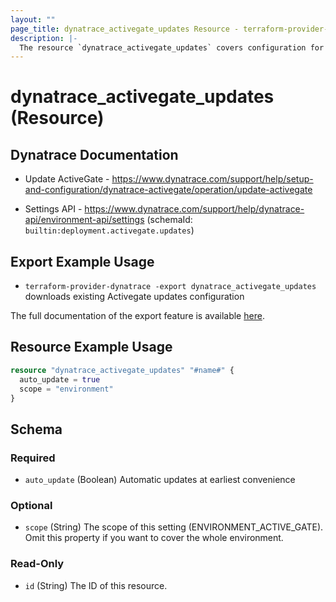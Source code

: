 ```yaml
---
layout: ""
page_title: dynatrace_activegate_updates Resource - terraform-provider-dynatrace"
description: |-
  The resource `dynatrace_activegate_updates` covers configuration for ActiveGate updates
---
```


# dynatrace_activegate_updates (Resource)

## Dynatrace Documentation

- Update ActiveGate - https://www.dynatrace.com/support/help/setup-and-configuration/dynatrace-activegate/operation/update-activegate

- Settings API - https://www.dynatrace.com/support/help/dynatrace-api/environment-api/settings (schemaId: `builtin:deployment.activegate.updates`)

## Export Example Usage

- `terraform-provider-dynatrace -export dynatrace_activegate_updates` downloads existing Activegate updates configuration

The full documentation of the export feature is available [here](https://registry.terraform.io/providers/dynatrace-oss/dynatrace/latest/docs/guides/export-v2).

## Resource Example Usage

```terraform
resource "dynatrace_activegate_updates" "#name#" {
  auto_update = true
  scope = "environment"
}
```

<!-- schema generated by tfplugindocs -->
## Schema

### Required

- `auto_update` (Boolean) Automatic updates at earliest convenience

### Optional

- `scope` (String) The scope of this setting (ENVIRONMENT_ACTIVE_GATE). Omit this property if you want to cover the whole environment.

### Read-Only

- `id` (String) The ID of this resource.
 